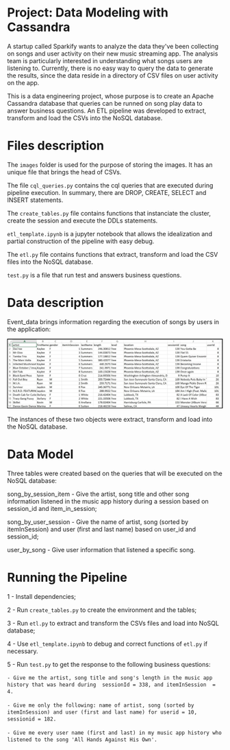 <h1> Project: Data Modeling with Cassandra </h1>

A startup called Sparkify wants to analyze the data they've been collecting on songs and user activity on their new music streaming app. The analysis team is particularly interested in understanding what songs users are listening to. Currently, there is no easy way to query the data to generate the results, since the data reside in a directory of CSV files on user activity on the app.

This is a data engineering project, whose purpose is to create an Apache Cassandra database that queries can be runned on song play data to answer business questions. An ETL pipeline was developed to extract, transform and load the CSVs into the NoSQL database.


<h1> Files description </h1>

The <code>images</code> folder is used for the purpose of storing the images. It has an unique file that brings the head of CSVs.

The file <code>cql_queries.py</code> contains the cql queries that are executed during pipeline execution. In summary, there are DROP, CREATE, SELECT and INSERT statements.

The <code>create_tables.py</code> file contains functions that instanciate the cluster, create the session and execute the DDLs statements.

<code>etl_template.ipynb</code> is a jupyter notebook that allows the idealization and partial construction of the pipeline with easy debug.

The <code>etl.py</code> file contains functions that extract, transform and load the CSV files into the NoSQL database.

<code>test.py</code> is a file that run test and answers business questions.

<h1> Data description </h1>

Event_data brings information regarding the execution of songs by users in the application:

![Alt text](images/image_event_datafile_new.jpg "CSVs")

The instances of these two objects were extract, transform and load into the NoSQL database.

<h1> Data Model </h1>

Three tables were created based on the queries that will be executed on the NoSQL database:

song_by_session_item - Give the artist, song title and other song information listened in the music app history 
during a session based on session_id and item_in_session;

song_by_user_session - Give the name of artist, song (sorted by itemInSession) and user (first and last name)
based on user_id and session_id;

user_by_song - Give user information that listened a specific song.

<h1> Running the Pipeline </h1>

1 - Install dependencies;

2 - Run <code>create_tables.py</code> to create the environment and the tables;

3 - Run <code>etl.py</code> to extract and transform the CSVs files and load into NoSQL database;

4 - Use <code>etl_template.ipynb</code> to debug and correct functions of <code>etl.py</code> if necessary.

5 - Run <code>test.py</code> to get the response to the following business questions:

    - Give me the artist, song title and song's length in the music app history that was heard during  sessionId = 338, and itemInSession  = 4.

    - Give me only the following: name of artist, song (sorted by itemInSession) and user (first and last name) for userid = 10, sessionid = 182.

    - Give me every user name (first and last) in my music app history who listened to the song 'All Hands Against His Own'.
